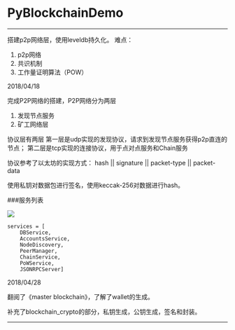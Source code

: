 # PyBlockchainDemo



-------------------------
搭建p2p网络层，使用leveldb持久化。
难点：
1. p2p网络
2. 共识机制
3. 工作量证明算法（POW）


2018/04/18

完成P2P网络的搭建，P2P网络分为两层
1. 发现节点服务
2. 矿工网络层

协议层有两层
第一层是udp实现的发现协议，请求到发现节点服务获得p2p直连的节点；
第二层是tcp实现的连接协议，用于点对点服务和Chain服务

协议参考了以太坊的实现方式：
hash || signature || packet-type || packet-data

使用私钥对数据包进行签名，使用keccak-256对数据进行hash。



###服务列表

![](https://github.com/shanxuanchen/PyBlockchainDemo/blob/master/Pic/%E6%8A%95%E7%A5%A8%E5%8C%BA%E5%9D%97%E9%93%BE%E6%9C%8D%E5%8A%A1%E5%85%B3%E7%B3%BB%E5%9B%BE.png)

```
services = [
    DBService,
    AccountsService,
    NodeDiscovery,
    PeerManager,
    ChainService,
    PoWService,
    JSONRPCServer]

```


2018/04/28

翻阅了《master blockchain》，了解了wallet的生成。

补充了blockchain_crypto的部分，私钥生成，公钥生成，签名和封装。

---------------




















